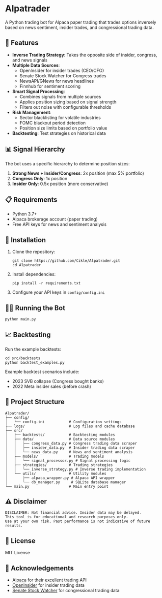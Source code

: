 # Alpatrader

A Python trading bot for Alpaca paper trading that trades options inversely based on news sentiment, insider trades, and congressional trading data.

## 🚀 Features

- **Inverse Trading Strategy**: Takes the opposite side of insider, congress, and news signals
- **Multiple Data Sources**:
  - OpenInsider for insider trades (CEO/CFO)
  - Senate Stock Watcher for Congress trades
  - NewsAPI/GNews for news headlines
  - Finnhub for sentiment scoring
- **Smart Signal Processing**:
  - Combines signals from multiple sources
  - Applies position sizing based on signal strength
  - Filters out noise with configurable thresholds
- **Risk Management**:
  - Sector blacklisting for volatile industries
  - FOMC blackout period detection
  - Position size limits based on portfolio value
- **Backtesting**: Test strategies on historical data

## 📊 Signal Hierarchy

The bot uses a specific hierarchy to determine position sizes:

1. **Strong News + Insider/Congress**: 2x position (max 5% portfolio)
2. **Congress Only**: 1x position
3. **Insider Only**: 0.5x position (more conservative)

## 📋 Requirements

- Python 3.7+
- Alpaca brokerage account (paper trading)
- Free API keys for news and sentiment analysis

## 🔧 Installation

1. Clone the repository:
   ```
   git clone https://github.com/Cikle/Alpatrader.git
   cd Alpatrader
   ```

2. Install dependencies:
   ```
   pip install -r requirements.txt
   ```

3. Configure your API keys in `config/config.ini`

## 🏃‍♀️ Running the Bot

```
python main.py
```

## 📈 Backtesting

Run the example backtests:

```
cd src/backtests
python backtest_examples.py
```

Example backtest scenarios include:
- 2023 SVB collapse (Congress bought banks)
- 2022 Meta insider sales (before crash)

## 📁 Project Structure

```
Alpatrader/
├── config/
│   └── config.ini           # Configuration settings
├── logs/                    # Log files and cache database
├── src/
│   ├── backtests/           # Backtesting modules
│   ├── data/                # Data source modules
│   │   ├── congress_data.py # Congress trading data scraper
│   │   ├── insider_data.py  # Insider trading data scraper
│   │   └── news_data.py     # News and sentiment analysis
│   ├── models/              # Trading models
│   │   └── signal_processor.py # Signal processing logic
│   ├── strategies/          # Trading strategies
│   │   └── inverse_strategy.py # Inverse trading implementation
│   └── utils/               # Utility modules
│       ├── alpaca_wrapper.py # Alpaca API wrapper
│       └── db_manager.py     # SQLite database manager
└── main.py                  # Main entry point
```

## ⚠️ Disclaimer

```
DISCLAIMER: Not financial advice. Insider data may be delayed.
This tool is for educational and research purposes only.
Use at your own risk. Past performance is not indicative of future results.
```

## 📝 License

MIT License

## 🙏 Acknowledgements

- [Alpaca](https://alpaca.markets/) for their excellent trading API
- [OpenInsider](http://openinsider.com/) for insider trading data
- [Senate Stock Watcher](https://senatestockwatcher.com/) for congressional trading data
